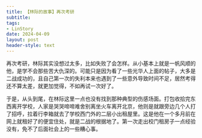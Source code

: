 ```yaml
---
title: 【林际的故事】再次考研
subtitle: 
tags: 
- LinStory
date: 2024-04-09
layout: post
header-style: text
---
```



再次考研，林际其实没想过太多，比如失败了会怎样。从小基本上就是一帆风顺的他，是学不会那些苦大仇深的。可能只是因为看了一些光华人上面的帖子，大多是二战成功的，且自己第一次的失利本来也遇到了一些意外导致时间不足，居然考得还不算太差，就更加觉得，不如再试一次好了。

于是，从头到尾，在林际这里一点也没有找到那种典型的伤感场面。打包收拾完东西离开学校，人家是哭哭啼啼难舍别离坐火车离开北京，他则是就跟旁边几个人打了招呼，拉着行李箱就去了学校西门外的二层小出租屋里。这是他在一个多月前在网上就租好了的便宜住处，就是二战的根据地了。第一次走出校门租房子一点经验没有，免不了后面社会上的一些糟心事。
